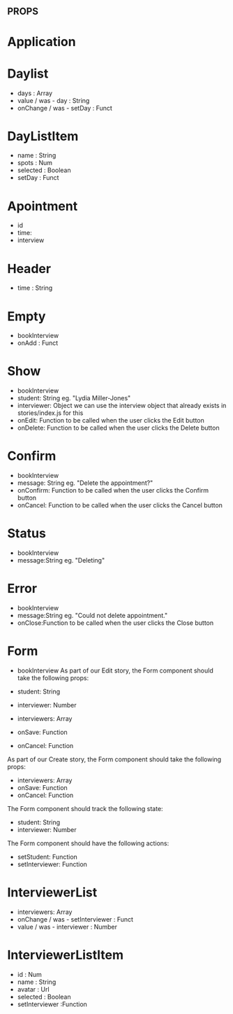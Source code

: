 ## PROPS

# Application

# Daylist

- days : Array
- value / was - day : String
- onChange / was - setDay : Funct

# DayListItem

- name : String
- spots : Num
- selected : Boolean
- setDay : Funct

# Apointment

- id
- time:
- interview

# Header

- time : String

# Empty

- bookInterview
- onAdd : Funct

# Show

- bookInterview
- student: String eg. "Lydia Miller-Jones"
- interviewer: Object we can use the interview object that already exists in stories/index.js for this
- onEdit: Function to be called when the user clicks the Edit button
- onDelete: Function to be called when the user clicks the Delete button

# Confirm

- bookInterview
- message: String eg. "Delete the appointment?"
- onConfirm: Function to be called when the user clicks the Confirm button
- onCancel: Function to be called when the user clicks the Cancel button

# Status

- bookInterview
- message:String eg. "Deleting"

# Error

- bookInterview
- message:String eg. "Could not delete appointment."
- onClose:Function to be called when the user clicks the Close button

# Form

- bookInterview
  As part of our Edit story, the Form component should take the following props:

- student: String
- interviewer: Number
- interviewers: Array
- onSave: Function
- onCancel: Function

As part of our Create story, the Form component should take the following props:

- interviewers: Array
- onSave: Function
- onCancel: Function

The Form component should track the following state:

- student: String
- interviewer: Number

The Form component should have the following actions:

- setStudent: Function
- setInterviewer: Function

# InterviewerList

- interviewers: Array
- onChange / was - setInterviewer : Funct
- value / was - interviewer : Number

# InterviewerListItem

- id : Num
- name : String
- avatar : Url
- selected : Boolean
- setInterviewer :Function
